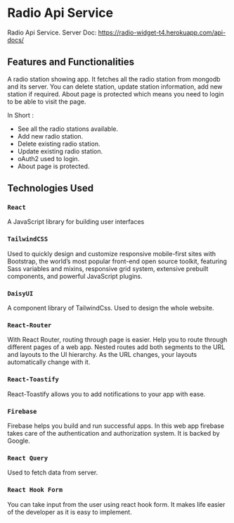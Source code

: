 # Radio Api Service

Radio Api Service.
Server Doc: https://radio-widget-t4.herokuapp.com/api-docs/

## Features and Functionalities

A radio station showing app. It fetches all the radio station from mongodb and its server. You can delete station, update station information, add new station if required. About page is protected which means you need to login to be able to visit the page.


In Short :

 * See all the radio stations available.
 * Add new radio station.
 * Delete existing radio station.
 * Update existing radio station.
 * oAuth2 used to login.
 * About page is protected.

## Technologies Used

### `React`

A JavaScript library for building user interfaces

### `TailwindCSS`

Used to quickly design and customize responsive mobile-first sites with Bootstrap, the world’s most popular front-end open source toolkit, featuring Sass variables and mixins, responsive grid system, extensive prebuilt components, and powerful JavaScript plugins.

### `DaisyUI`

A component library of TailwindCss. Used to design the whole website.

### `React-Router`

With React Router, routing through page is easier. Help you to route through different pages of a web app. Nested routes add both segments to the URL and layouts to the UI hierarchy. As the URL changes, your layouts automatically change with it.

### `React-Toastify`

React-Toastify allows you to add notifications to your app with ease.

### `Firebase`

Firebase helps you build and run successful apps. In this web app firebase takes care of the authentication and authorization system. It is backed by Google.

### `React Query`

Used to fetch data from server.

### `React Hook Form`

You can take input from the user using react hook form. It makes life easier of the developer as it is easy to implement.
